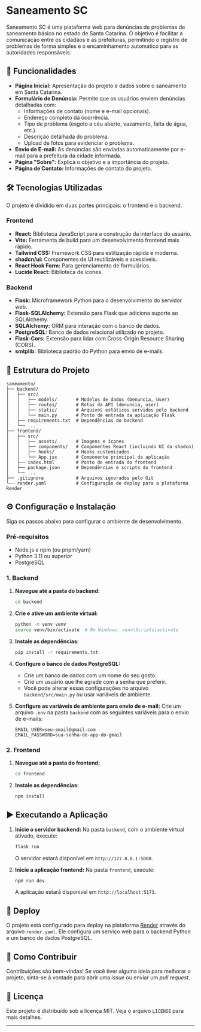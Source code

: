 # Saneamento SC

Saneamento SC é uma plataforma web para denúncias de problemas de saneamento básico no estado de Santa Catarina. O objetivo é facilitar a comunicação entre os cidadãos e as prefeituras, permitindo o registro de problemas de forma simples e o encaminhamento automático para as autoridades responsáveis.

## 🚀 Funcionalidades

  * **Página Inicial:** Apresentação do projeto e dados sobre o saneamento em Santa Catarina.
  * **Formulário de Denúncia:** Permite que os usuários enviem denúncias detalhadas com:
      * Informações de contato (nome e e-mail opcionais).
      * Endereço completo da ocorrência.
      * Tipo de problema (esgoto a céu aberto, vazamento, falta de água, etc.).
      * Descrição detalhada do problema.
      * Upload de fotos para evidenciar o problema.
  * **Envio de E-mail:** As denúncias são enviadas automaticamente por e-mail para a prefeitura da cidade informada.
  * **Página "Sobre":** Explica o objetivo e a importância do projeto.
  * **Página de Contato:** Informações de contato do projeto.

## 🛠️ Tecnologias Utilizadas

O projeto é dividido em duas partes principais: o frontend e o backend.

### Frontend

  * **React:** Biblioteca JavaScript para a construção da interface do usuário.
  * **Vite:** Ferramenta de build para um desenvolvimento frontend mais rápido.
  * **Tailwind CSS:** Framework CSS para estilização rápida e moderna.
  * **shadcn/ui:** Componentes de UI reutilizáveis e acessíveis.
  * **React Hook Form:** Para gerenciamento de formulários.
  * **Lucide React:** Biblioteca de ícones.

### Backend

  * **Flask:** Microframework Python para o desenvolvimento do servidor web.
  * **Flask-SQLAlchemy:** Extensão para Flask que adiciona suporte ao SQLAlchemy.
  * **SQLAlchemy:** ORM para interação com o banco de dados.
  * **PostgreSQL:** Banco de dados relacional utilizado no projeto.
  * **Flask-Cors:** Extensão para lidar com Cross-Origin Resource Sharing (CORS).
  * **smtplib:** Biblioteca padrão do Python para envio de e-mails.

## 📂 Estrutura do Projeto

```
saneamento/
├── backend/
│   ├── src/
│   │   ├── models/       # Modelos de dados (Denuncia, User)
│   │   ├── routes/       # Rotas da API (denuncia, user)
│   │   ├── static/       # Arquivos estáticos servidos pelo backend
│   │   └── main.py       # Ponto de entrada da aplicação Flask
│   ├── requirements.txt  # Dependências do backend
│   └── ...
├── frontend/
│   ├── src/
│   │   ├── assets/       # Imagens e ícones
│   │   ├── components/   # Componentes React (incluindo UI da shadcn)
│   │   ├── hooks/        # Hooks customizados
│   │   └── App.jsx       # Componente principal da aplicação
│   ├── index.html        # Ponto de entrada do frontend
│   ├── package.json      # Dependências e scripts do frontend
│   └── ...
├── .gitignore            # Arquivos ignorados pelo Git
└── render.yaml           # Configuração de deploy para a plataforma Render
```

## ⚙️ Configuração e Instalação

Siga os passos abaixo para configurar o ambiente de desenvolvimento.

### Pré-requisitos

  * Node.js e npm (ou pnpm/yarn)
  * Python 3.11 ou superior
  * PostgreSQL

### 1\. Backend

1.  **Navegue até a pasta do backend:**

    ```bash
    cd backend
    ```

2.  **Crie e ative um ambiente virtual:**

    ```bash
    python -m venv venv
    source venv/bin/activate  # No Windows: venv\Scripts\activate
    ```

3.  **Instale as dependências:**

    ```bash
    pip install -r requirements.txt
    ```

4.  **Configure o banco de dados PostgreSQL:**

      * Crie um banco de dados com um nome do seu gosto.
      * Crie um usuário que lhe agrade com a senha que preferir.
      * Você pode alterar essas configurações no arquivo `backend/src/main.py` ou usar variáveis de ambiente.

5.  **Configure as variáveis de ambiente para envio de e-mail:**
    Crie um arquivo `.env` na pasta `backend` com as seguintes variáveis para o envio de e-mails:

    ```
    EMAIL_USER=seu-email@gmail.com
    EMAIL_PASSWORD=sua-senha-de-app-do-gmail
    ```

### 2\. Frontend

1.  **Navegue até a pasta do frontend:**

    ```bash
    cd frontend
    ```

2.  **Instale as dependências:**

    ```bash
    npm install
    ```

## ▶️ Executando a Aplicação

1.  **Inicie o servidor backend:**
    Na pasta `backend`, com o ambiente virtual ativado, execute:

    ```bash
    flask run
    ```

    O servidor estará disponível em `http://127.0.0.1:5000`.

2.  **Inicie a aplicação frontend:**
    Na pasta `frontend`, execute:

    ```bash
    npm run dev
    ```

    A aplicação estará disponível em `http://localhost:5173`.

## 🚀 Deploy

O projeto está configurado para deploy na plataforma [Render](https://render.com/) através do arquivo `render.yaml`. Ele configura um serviço web para o backend Python e um banco de dados PostgreSQL.

## 🤝 Como Contribuir

Contribuições são bem-vindas\! Se você tiver alguma ideia para melhorar o projeto, sinta-se à vontade para abrir uma *issue* ou enviar um *pull request*.

## 📄 Licença

Este projeto é distribuído sob a licença MIT. Veja o arquivo `LICENSE` para mais detalhes.

-----
